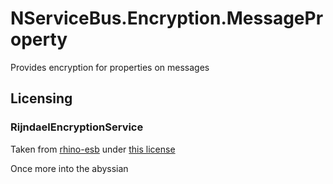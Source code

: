 # NServiceBus.Encryption.MessageProperty
Provides encryption for properties on messages

## Licensing

### RijndaelEncryptionService

Taken from [rhino-esb](https://github.com/hibernating-rhinos/rhino-esb/blob/master/Rhino.ServiceBus/Impl/RijndaelEncryptionService.cs) under [this license](https://github.com/hibernating-rhinos/rhino-esb/blob/master/license.txt)  

Once more into the abyssian
